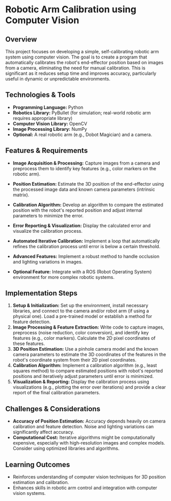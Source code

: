 # Robotic Arm Calibration using Computer Vision

## Overview

This project focuses on developing a simple, self-calibrating robotic arm system using computer vision. The goal is to create a program that automatically calibrates the robot's end-effector position based on images from a camera, eliminating the need for manual calibration.  This is significant as it reduces setup time and improves accuracy, particularly useful in dynamic or unpredictable environments.

## Technologies & Tools

* **Programming Language:** Python
* **Robotics Library:** PyBullet (for simulation; real-world robotic arm requires appropriate library)
* **Computer Vision Library:** OpenCV
* **Image Processing Library:** NumPy
* **Optional:**  A real robotic arm (e.g., Dobot Magician) and a camera.


## Features & Requirements

- **Image Acquisition & Processing:** Capture images from a camera and preprocess them to identify key features (e.g., color markers on the robotic arm).
- **Position Estimation:**  Estimate the 3D position of the end-effector using the processed image data and known camera parameters (intrinsic matrix).
- **Calibration Algorithm:** Develop an algorithm to compare the estimated position with the robot's reported position and adjust internal parameters to minimize the error.
- **Error Reporting & Visualization:** Display the calculated error and visualize the calibration process.
- **Automated Iterative Calibration:** Implement a loop that automatically refines the calibration process until error is below a certain threshold.

- **Advanced Features:**  Implement a robust method to handle occlusion and lighting variations in images.
- **Optional Feature:** Integrate with a ROS (Robot Operating System) environment for more complex robotic systems.


## Implementation Steps

1. **Setup & Initialization:** Set up the environment, install necessary libraries, and connect to the camera and/or robot arm (if using a physical one).  Load a pre-trained model or establish a method for feature detection.
2. **Image Processing & Feature Extraction:** Write code to capture images, preprocess (noise reduction, color conversion), and identify key features (e.g., color markers). Calculate the 2D pixel coordinates of these features.
3. **3D Position Estimation:** Use a pinhole camera model and the known camera parameters to estimate the 3D coordinates of the features in the robot's coordinate system from their 2D pixel coordinates.
4. **Calibration Algorithm:** Implement a calibration algorithm (e.g., least squares method) to compare estimated positions with robot's reported positions and iteratively adjust parameters until error is minimized.
5. **Visualization & Reporting:** Display the calibration process using visualizations (e.g., plotting the error over iterations) and provide a clear report of the final calibration parameters.


## Challenges & Considerations

- **Accuracy of Position Estimation:**  Accuracy depends heavily on camera calibration and feature detection.  Noise and lighting variations can significantly affect accuracy.
- **Computational Cost:** Iterative algorithms might be computationally expensive, especially with high-resolution images and complex models. Consider using optimized libraries and algorithms.

## Learning Outcomes

- Reinforces understanding of computer vision techniques for 3D position estimation and calibration.
- Enhances skills in robotic arm control and integration with computer vision systems.

